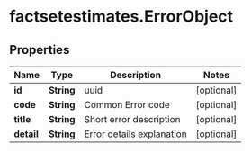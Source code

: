# factsetestimates.ErrorObject

## Properties

Name | Type | Description | Notes
------------ | ------------- | ------------- | -------------
**id** | **String** | uuid | [optional] 
**code** | **String** | Common Error code | [optional] 
**title** | **String** | Short error description | [optional] 
**detail** | **String** | Error details explanation | [optional] 



